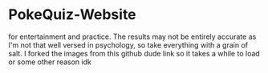 # PokeQuiz-Website
for entertainment and practice.
The results may not be entirely accurate as I'm not that well versed in psychology, so take everything with a grain of salt.
I forked the images from this github dude link so it takes a while to load or some other reason idk
